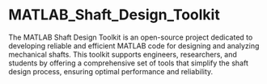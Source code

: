 # MATLAB_Shaft_Design_Toolkit
The MATLAB Shaft Design Toolkit is an open-source project dedicated to developing reliable and efficient MATLAB code for designing and analyzing mechanical shafts. This toolkit supports engineers, researchers, and students by offering a comprehensive set of tools that simplify the shaft design process, ensuring optimal performance and reliability.
